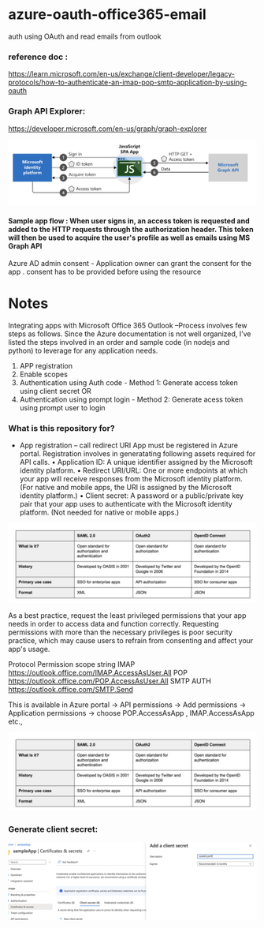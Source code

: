 # azure-oauth-office365-email
auth using OAuth and read emails from outlook

### reference doc :
https://learn.microsoft.com/en-us/exchange/client-developer/legacy-protocols/how-to-authenticate-an-imap-pop-smtp-application-by-using-oauth

### Graph API Explorer:
https://developer.microsoft.com/en-us/graph/graph-explorer


![OAuth2](/images/img1.png?raw=true "Azure OAuth2")

#### Sample app flow : When user signs in, an access token is requested and added to the HTTP requests through the authorization header. This token will then be used to acquire the user's profile as well as emails using MS Graph API

Azure AD admin consent - Application owner can grant the consent for the app .
consent has to be provided before using the resource



# Notes #

Integrating apps with Microsoft Office 365 Outlook –Process involves few steps as follows. Since the Azure documentation is not well organized, I’ve listed the steps involved in an order and sample code (in nodejs and python) to leverage for any application needs.

1.	APP registration
2.	Enable scopes
3.	Authentication using Auth code - Method 1: Generate access token using client secret 
OR 
4.	Authentication using prompt login - Method 2: Generate acess token using prompt user to login


### What is this repository for? ###

* App registration – call redirect URI
App must be registered in Azure portal. Registration involves in generatating following assets required for API calls.
•	Application ID: A unique identifier assigned by the Microsoft identity platform.
•	Redirect URI/URL: One or more endpoints at which your app will receive responses from the Microsoft identity platform. (For native and mobile apps, the URI is assigned by the Microsoft identity platform.)
•	Client secret: A password or a public/private key pair that your app uses to authenticate with the Microsoft identity platform. (Not needed for native or mobile apps.)


![SAML](/images/img2.png?raw=true "SAML")

As a best practice, request the least privileged permissions that your app needs in order to access data and function correctly. Requesting permissions with more than the necessary privileges is poor security practice, which may cause users to refrain from consenting and affect your app's usage.

Protocol	Permission scope string
IMAP	https://outlook.office.com/IMAP.AccessAsUser.All
POP	https://outlook.office.com/POP.AccessAsUser.All
SMTP AUTH	https://outlook.office.com/SMTP.Send

This is available in Azure portal -> API permissions -> Add permissions -> Application permissions -> choose  POP.AccessAsApp , IMAP.AccessAsApp etc., 

 ![SAML](/images/img2.png?raw=true "SAML")


### Generate client secret:
![SECRET](/images/img5.png?raw=true "SECRET")